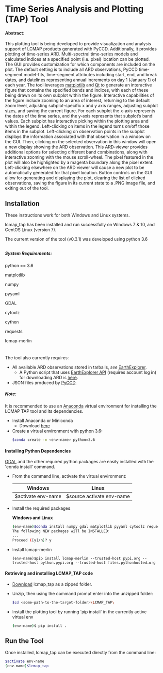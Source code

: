 # Time Series Analysis and Plotting (TAP) Tool

#### Abstract:

This plotting tool is being developed to provide visualization and
analysis support of LCMAP products generated with PyCCD.  Additionally, it provides 
plotting of time-series ARD.  Multi-spectral
time-series models and calculated indices at a specified point (i.e. pixel) location
can be plotted.  The GUI provides customization for which components are included
on the plot.  The default setting is to include all ARD observations, PyCCD time-segment
model-fits, time-segment attributes including start, end, and break
dates, and datelines representing annual increments on day 1 (January 1) of each
year.  The tool leverages [matplotlib](https://matplotlib.org/) and 
[Qt](https://www.qt.io/) to generate an interactive figure that contains the
specified bands and indices, with each of these being drawn on its
own subplot within the figure.   Interactive capabilities of the figure
include zooming to an area of interest, returning to the default
zoom level, adjusting subplot-specific x and y axis ranges, adjusting
subplot sizes, and saving the current figure.  For each subplot the
x-axis represents the dates of the time series, and the y-axis
represents that subplot’s band values.  Each subplot has interactive picking within the plotting area
and within the legend.  Left-clicking on items in the
legend turns on/off those items in the subplot.  Left-clicking on observation points
in the subplot displays the information associated with that
observation in a window on the GUI.  Then, clicking on the selected observation
in this window will open a new display showing the ARD observation.  This ARD-viewer
provides additional options for selecting different band combinations, along with interactive
zooming with the mouse scroll-wheel.  The pixel featured in the plot will also be
highlighted by a magenta boundary along the pixel extent.  Left-clicking elsewhere
on the ARD viewer will cause a new plot to be automatically generated for that 
pixel location.  Button controls on
the GUI allow for generating and displaying the plot, clearing the
list of clicked observations, saving the figure in its current state
to a .PNG image file, and exiting out of the tool.

## Installation
These instructions work for both Windows and Linux systems.

lcmap_tap has been installed and run successfully on Windows 7 & 10, and CentOS Linux (version 7).

The current version of the tool (v0.3.1) was developed using python 3.6

##

##### System Requirements:

python == 3.6

matplotlib

numpy

pyyaml

GDAL

cytoolz

cython

requests

lcmap-merlin
#

The tool also currently requires:

* All available ARD observations stored in tarballs, *see* [EarthExplorer](https://earthexplorer.usgs.gov/).
  *  A Python script that uses [EarthExplorer API](https://earthexplorer.usgs.gov/inventory/documentation) (requires account log in) for downloading ARD is [here](https://github.com/danzelenak-usgs/Landsat-ARD-Tools/blob/master/download_ard_edit.py).
* JSON files produced by [PyCCD](https://github.com/USGS-EROS/lcmap-pyccd).
      

##### Note:
It is recommended to use an [Anaconda](https://www.anaconda.com/) virtual environment for installing
the LCMAP TAP tool and its dependencies.


* Install Anaconda or Miniconda
  * Download [here](https://www.anaconda.com/download/)
* Create a virtual environment with python 3.6:
    ```bash
    $conda create -n <env-name> python=3.6
    ```
#### Installing Python Dependencies
[GDAL](http://www.gdal.org/index.html) and the other required python packages are easily installed with the 'conda install' command.

* From the command line, activate the virtual environment:
    
    Windows |Linux
    --------|-------
    $activate env-name |$source activate env-name
    
* Install the required packages

    **Windows and Linux**
    ```bash
    (env-name)$conda install numpy gdal matplotlib pyyaml cytoolz requests cython
    The following NEW packages will be INSTALLED:
    ...
    Proceed ([y]/n)? y
    ```
* Install lcmap-merlin
    ```
    (env-name)$pip install lcmap-merlin --trusted-host pypi.org --trusted-host python.pypi.org --trusted-host files.pythonhosted.org
    ```

#### Retrieving and installing LCMAP_TAP code 

* [Download](https://github.com/USGS-EROS/lcmap-tap/archive/master.zip) lcmap_tap as a zipped folder.

* Unzip, then using the command prompt enter into the unzipped folder:
    ```bash
    $cd <some-path-to-the-target-folder>\LCMAP_TAP\
    ```
* Install the plotting tool by running 'pip install' in the currently active
virtual env
    ```bash
    (env-name)$ pip install .
    ```
## Run the Tool

Once installed, lcmap_tap can be executed directly from the command line:
```bash
$activate env-name
(env-name)$lcmap_tap
```


